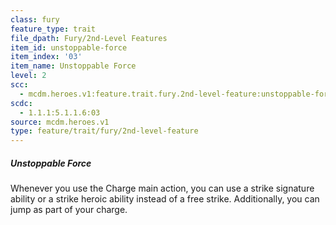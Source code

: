 ```yaml
---
class: fury
feature_type: trait
file_dpath: Fury/2nd-Level Features
item_id: unstoppable-force
item_index: '03'
item_name: Unstoppable Force
level: 2
scc:
  - mcdm.heroes.v1:feature.trait.fury.2nd-level-feature:unstoppable-force
scdc:
  - 1.1.1:5.1.1.6:03
source: mcdm.heroes.v1
type: feature/trait/fury/2nd-level-feature
---
```


##### Unstoppable Force

Whenever you use the Charge main action, you can use a strike signature ability or a strike heroic ability instead of a free strike. Additionally, you can jump as part of your charge.
